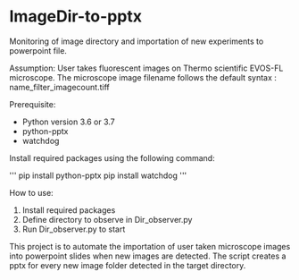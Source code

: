 # ImageDir-to-pptx
Monitoring of image directory and importation of new experiments to powerpoint file.

Assumption:
User takes fluorescent images on Thermo scientific EVOS-FL microscope.
The microscope image filename follows the default syntax : name_filter_imagecount.tiff

Prerequisite: 
- Python version 3.6 or 3.7
- python-pptx
- watchdog

Install required packages using the following command:

'''
pip install python-pptx
pip install watchdog
'''

How to use:
1. Install required packages
2. Define directory to observe in Dir_observer.py
3. Run Dir_observer.py to start

This project is to automate the importation of user taken microscope images into powerpoint slides when new images are detected.
The script creates a pptx for every new image folder detected in the target directory.
